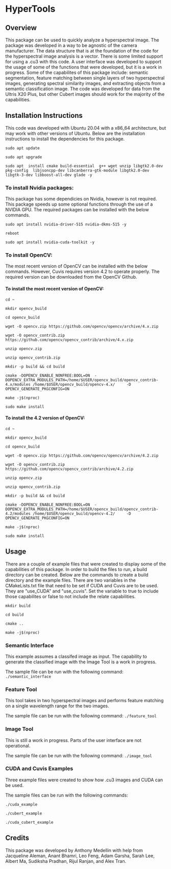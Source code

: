 # HyperTools
## Overview
This package can be used to quickly analyze a hyperspectral image. The package was developed in a way to be agnostic of the camera manufacturer. The data structure that is at the foundation of the code for the hyperspectral image analysis is a vector<Mat>. There is some limited support for using a .cu3 with this code. A user interface was developed to support the usage of some of the functions that were developed, but it is a work in progress. Some of the capabilites of this package include: semantic segmentation, feature matching between single layers of two hyperspectral images, generating spectral similarity images, and extracting objects from a semantic classification image. The code was developed for data from the Ultris X20 Plus, but other Cubert images should work for the majority of the capabilities. 

## Installation Instructions
This code was developed with Ubuntu 20.04 with a x86_64 architecture, but may work with other versions of Ubuntu.
Below are the installation instructions to install the dependencies for this package. 

`sudo apt update`

`sudo apt upgrade`

`sudo apt  install cmake build-essential  g++ wget unzip libgtk2.0-dev pkg-config  libjsoncpp-dev libcanberra-gtk-module libgtk2.0-dev libgtk-3-dev libboost-all-dev glade -y`

### To install Nvidia packages:
 This package has some dependicies on Nvidia, however is not required. This package speeds up some optional functions through the use of a NVIDIA GPU. The required packages can be installed with the below commands. 

`sudo apt install nvidia-driver-515 nvidia-dkms-515 -y `

`reboot`

`sudo apt install nvidia-cuda-toolkit -y`

### To install OpenCV:
The most recent version of OpenCV can be installed with the below commands. However, Cuvis requires version 4.2 to operate properly. The required version can be downloaded from the OpenCV Github. 

#### To install the most recent version of OpenCV:

`cd ~`

`mkdir opencv_build`

`cd opencv_build`


`wget -O opencv.zip https://github.com/opencv/opencv/archive/4.x.zip`

`wget -O opencv_contrib.zip https://github.com/opencv/opencv_contrib/archive/4.x.zip`

`unzip opencv.zip`

`unzip opencv_contrib.zip`

`mkdir -p build && cd build`

`cmake -DOPENCV_ENABLE_NONFREE:BOOL=ON  -DOPENCV_EXTRA_MODULES_PATH=/home/$USER/opencv_build/opencv_contrib-4.x/modules /home/$USER/opencv_build/opencv-4.x/     -D OPENCV_GENERATE_PKGCONFIG=ON `

`make -j$(nproc)`

`sudo make install`

#### To install the 4.2 version of OpenCV:

`cd ~`

`mkdir opencv_build`

`cd opencv_build`


`wget -O opencv.zip https://github.com/opencv/opencv/archive/4.2.zip`

`wget -O opencv_contrib.zip https://github.com/opencv/opencv_contrib/archive/4.2.zip`

`unzip opencv.zip`

`unzip opencv_contrib.zip`

`mkdir -p build && cd build`

`cmake -DOPENCV_ENABLE_NONFREE:BOOL=ON  -DOPENCV_EXTRA_MODULES_PATH=/home/$USER/opencv_build/opencv_contrib-4.2/modules /home/$USER/opencv_build/opencv-4.2/     -D OPENCV_GENERATE_PKGCONFIG=ON `

`make -j$(nproc)`

`sudo make install`




## Usage
There are a couple of example files that were created to display some of the capabilities of this package. In order to build the files to run, a build directory can be created. Below are the commands to create a build directory and the example files. There are two variables in the CMakeLists.txt file that need to be set if CUDA and Cuvis are to be used. They are "use_CUDA" and "use_cuvis". Set the variable to true to include those capabilites or false to not include the relate capabilities. 

`mkdir build`

`cd build`

`cmake ..`

`make -j$(nproc)`


### Semantic Interface
This example assumes a classifed image as input. The capability to generate the classified image with the Image Tool is a work in progress. 

The sample file can be run with the following command:
`./semantic_interface`

### Feature Tool
This tool takes in two hyperspectral images and performs feature matching on a single wavelength range for the two images. 

The sample file can be run with the following command:
`./feature_tool`

### Image Tool
This is still a work in progress. Parts of the user interface are not operational. 

The sample file can be run with the following command:
`./image_tool`

### CUDA and Cuvis Examples
Three example files were created to show how .cu3 images and CUDA can be used.  

The sample files can be run with the following commands:

`./cuda_example`

`./cubert_example`

`./cuda_cubert_example`




## Credits
This package was developed by Anthony Medellin with help from Jacqueline Aleman, Anant Bhamri, Leo Feng, Adam Garsha, Sarah Lee, Albert Ma, Sudiksha Pradhan, Rijul Ranjan, and Alex Tran. 